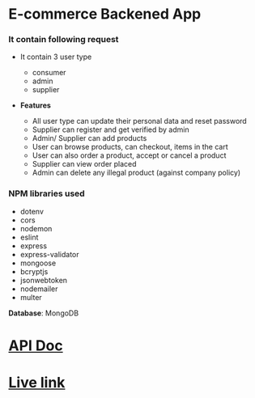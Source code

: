 # E-commerce Backened App

### It contain following request

- It contain 3 user type
  - consumer 
  - admin 
  - supplier

- **Features**
  - All user type can update their personal data and reset password 
  - Supplier can register and get verified by admin 
  - Admin/ Supplier can add products 
  - User can browse products, can checkout, items in the cart
  - User can also order a product, accept or cancel a product
  - Supplier can view order placed
  - Admin can delete any illegal product (against company policy)

### NPM libraries used
- dotenv
- cors
- nodemon
- eslint
- express
- express-validator
- mongoose
- bcryptjs
- jsonwebtoken
- nodemailer
- multer

**Database**: MongoDB

# [**API Doc**](https://documenter.getpostman.com/view/15820246/U16nLjJB)

# [Live link](https://fast-island-03332.herokuapp.com)
